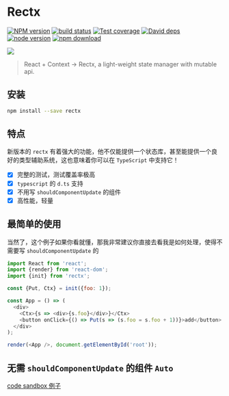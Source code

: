 # Rectx

[![NPM version][npm-image]][npm-url]
[![build status][travis-image]][travis-url]
[![Test coverage][coveralls-image]][coveralls-url]
[![David deps][david-image]][david-url]
[![node version][node-image]][node-url]
[![npm download][download-image]][download-url]

[npm-image]: https://img.shields.io/npm/v/rectx.svg?style=flat-square
[npm-url]: https://npmjs.org/package/rectx
[travis-image]: https://img.shields.io/travis/Foveluy/rectx.svg?style=flat-square
[travis-url]: https://travis-ci.org/Foveluy/rectx
[coveralls-image]: https://img.shields.io/coveralls/Foveluy/rectx.svg?style=flat-square
[coveralls-url]: https://coveralls.io/r/Foveluy/rectx?branch=master
[david-image]: https://img.shields.io/david/Foveluy/rectx.svg?style=flat-square
[david-url]: https://david-dm.org/Foveluy/rectx
[node-image]: https://img.shields.io/badge/node.js-%3E=_8.0-green.svg?style=flat-square
[node-url]: http://nodejs.org/download/
[download-image]: https://img.shields.io/npm/dm/rectx.svg?style=flat-square
[download-url]: https://npmjs.org/package/rectx

![](https://github.com/Foveluy/rectx/blob/master/docs/rectx.png?raw=true)

> React + Context -> Rectx, a light-weight state manager with mutable api.

## 安装

```bash
npm install --save rectx
```

## 特点

新版本的 `rectx` 有着强大的功能，他不仅能提供一个状态库，甚至能提供一个良好的类型辅助系统，这也意味着你可以在 `TypeScript` 中支持它！

- [x] 完整的测试，测试覆盖率极高
- [x] `typescript` 的 `d.ts` 支持
- [x] 不用写 `shouldComponentUpdate` 的组件
- [x] 高性能，轻量

## 最简单的使用

当然了，这个例子如果你看就懂，那我非常建议你直接去看我是如何处理，使得不需要写 `shouldComponentUpdate` 的

```js
import React from 'react';
import {render} from 'react-dom';
import {init} from 'rectx';

const {Put, Ctx} = init({foo: 1});

const App = () => (
  <div>
    <Ctx>{s => <div>{s.foo}</div>}</Ctx>
    <button onClick={() => Put(s => (s.foo = s.foo + 1))}>add</button>
  </div>
);

render(<App />, document.getElementById('root'));
```

## 无需 `shouldComponentUpdate` 的组件 `Auto`

[code sandbox 例子](https://codesandbox.io/s/ly62j89q39)
